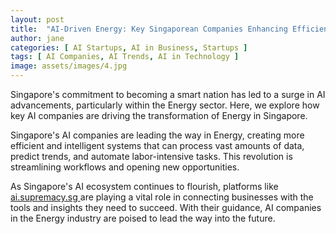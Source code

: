 ```yaml
---
layout: post
title:  "AI-Driven Energy: Key Singaporean Companies Enhancing Efficiency"
author: jane
categories: [ AI Startups, AI in Business, Startups ]
tags: [ AI Companies, AI Trends, AI in Technology ]
image: assets/images/4.jpg
---
```


Singapore's commitment to becoming a smart nation has led to a surge in AI advancements, particularly within the Energy sector. Here, we explore how key AI companies are driving the transformation of Energy in Singapore.

Singapore's AI companies are leading the way in Energy, creating more efficient and intelligent systems that can process vast amounts of data, predict trends, and automate labor-intensive tasks. This revolution is streamlining workflows and opening new opportunities.

As Singapore's AI ecosystem continues to flourish, platforms like <a href="https://ai.supremacy.sg" target="_blank"> ai.supremacy.sg </a> are playing a vital role in connecting businesses with the tools and insights they need to succeed. With their guidance, AI companies in the Energy industry are poised to lead the way into the future.
